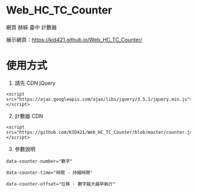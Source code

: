 # Web_HC_TC_Counter
網頁 赫綵 臺中 計數器

展示網頁：https://kid421.github.io/Web_HC_TC_Counter/

# 使用方式

1. 請先 CDN jQuery


```
<script src="https://ajax.googleapis.com/ajax/libs/jquery/3.5.1/jquery.min.js"></script>
```

2. 計數器 CDN

```
<script src="https://github.com/KID421/Web_HC_TC_Counter/blob/master/counter.js"></script>
```

3. 參數說明

```
data-counter-number="數字"

data-counter-time="時間 - 持續時間"

data-counter-offset="位移 - 數字越大越早執行"
```